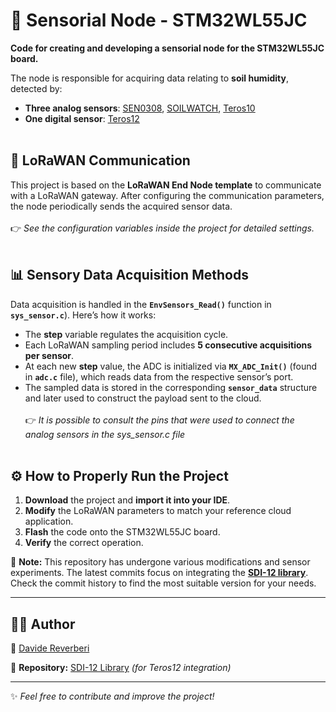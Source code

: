 # 🌱 Sensorial Node - STM32WL55JC

**Code for creating and developing a sensorial node for the STM32WL55JC board.**

The node is responsible for acquiring data relating to **soil humidity**, detected by:
- **Three analog sensors**: [SEN0308](https://wiki.dfrobot.com/Waterproof_Capacitive_Soil_Moisture_Sensor_SKU_SEN0308), [SOILWATCH](https://pino-tech.eu/wp-content/uploads/2017/08/SoilWatch10.pdf), [Teros10](https://metergroup.com/it/products/teros-10/)
- **One digital sensor**: [Teros12](https://metergroup.com/it/products/teros-12/)
<br><br>
## 📡 LoRaWAN Communication
This project is based on the **LoRaWAN End Node template** to communicate with a LoRaWAN gateway. After configuring the communication parameters, the node periodically sends the acquired sensor data.<br><br>
👉 *See the configuration variables inside the project for detailed settings.*
<br><br>
## 📊 Sensory Data Acquisition Methods

Data acquisition is handled in the **`EnvSensors_Read()`** function in **`sys_sensor.c`**). Here’s how it works:
- The **step** variable regulates the acquisition cycle.
- Each LoRaWAN sampling period includes **5 consecutive acquisitions per sensor**.
- At each new **step** value, the ADC is initialized via **`MX_ADC_Init()`** (found in **`adc.c`** file), which reads data from the respective sensor’s port.
- The sampled data is stored in the corresponding **`sensor_data`** structure and later used to construct the payload sent to the cloud.<br><br>
👉 *It is possible to consult the pins that were used to connect the analog sensors in the sys_sensor.c file*
<br><br>
## ⚙️ How to Properly Run the Project

1. **Download** the project and **import it into your IDE**.
2. **Modify** the LoRaWAN parameters to match your reference cloud application.
3. **Flash** the code onto the STM32WL55JC board.
4. **Verify** the correct operation.

🔔 **Note:** This repository has undergone various modifications and sensor experiments. The latest commits focus on integrating the **[SDI-12 library](https://github.com/DaddaRev/SDI-12)**. Check the commit history to find the most suitable version for your needs.

---
## 👨‍💻 Author
📌 [Davide Reverberi](https://github.com/DaddaRev)

📝 **Repository:** [SDI-12 Library](https://github.com/DaddaRev/SDI-12) *(for Teros12 integration)*

---
✨ *Feel free to contribute and improve the project!*

